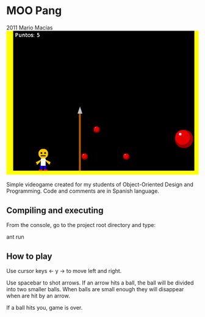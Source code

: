 MOO Pang 
========
2011 Mario Macías
![Screenshot](shot.png "Screenshot")

Simple videogame created for my students of Object-Oriented Design and Programming.
Code and comments are in Spanish language.

Compiling and executing
-----------------------
From the console, go to the project root directory and type:

ant run

How to play
-----------
Use cursor keys <- y -> to move left and right.

Use spacebar to shot arrows. If an arrow hits a ball, the ball will be divided into
two smaller balls. When balls are small enough they will disappear when are hit by
an arrow.

If a ball hits you, game is over.
